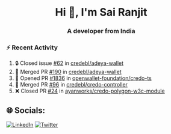 <h1 align="center">Hi 👋, I'm Sai Ranjit</h1>
<h3 align="center">A developer from India</h3>

### :zap: Recent Activity

<!--START_SECTION:activity-->
1. 🔒 Closed issue [#62](https://github.com/credebl/adeya-wallet/issues/62) in [credebl/adeya-wallet](https://github.com/credebl/adeya-wallet)
2. 🎉 Merged PR [#190](https://github.com/credebl/adeya-wallet/pull/190) in [credebl/adeya-wallet](https://github.com/credebl/adeya-wallet)
3. 💪 Opened PR [#1836](https://github.com/openwallet-foundation/credo-ts/pull/1836) in [openwallet-foundation/credo-ts](https://github.com/openwallet-foundation/credo-ts)
4. 🎉 Merged PR [#96](https://github.com/credebl/credo-controller/pull/96) in [credebl/credo-controller](https://github.com/credebl/credo-controller)
5. ❌ Closed PR [#24](https://github.com/ayanworks/credo-polygon-w3c-module/pull/24) in [ayanworks/credo-polygon-w3c-module](https://github.com/ayanworks/credo-polygon-w3c-module)
<!--END_SECTION:activity-->

## 🌐 Socials:
[![LinkedIn](https://img.shields.io/badge/LinkedIn-%230077B5.svg?logo=linkedin&logoColor=white)](https://linkedin.com/in/sairanjit) [![Twitter](https://img.shields.io/badge/Twitter-%231DA1F2.svg?logo=Twitter&logoColor=white)](https://twitter.com/sairanjit_) 
